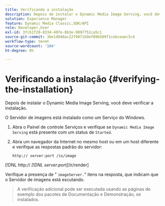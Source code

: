 ```yaml
---
title: Verificando a instalação
description: Depois de instalar o Dynamic Media Image Serving, você deve verificar a instalação.
solution: Experience Manager
feature: Dynamic Media Classic,SDK/API
role: Developer,User
exl-id: 3fcb1f20-8334-497e-8b3e-9097751ca5c1
source-git-commit: 3be1d948ac22f907169ef09b509f1cebceaec5c4
workflow-type: tm+mt
source-wordcount: '104'
ht-degree: 0%

---
```


# Verificando a instalação {#verifying-the-installation}

Depois de instalar o Dynamic Media Image Serving, você deve verificar a instalação.

O Servidor de imagens está instalado como um Serviço do Windows.

1. Abra o Painel de controle Serviços e verifique se `Dynamic Media Image Serving` está presente com um status de `Started`.
1. Abra um navegador da Internet no mesmo host ou em um host diferente e verifique as respostas padrão do servidor:

   `http:// server:port /is/image`

[!DNL  http:// *[!DNL server:port]*/ir/render]

Verifique a presença de &quot; `imageServer.`&quot; itens na resposta, que indicam que o Servidor de imagens está escutando.
>A verificação adicional pode ser executada usando as páginas de exemplo dos pacotes de Documentação e Demonstração, se instalados.
